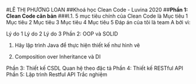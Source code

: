 #LÊ THỊ PHƯƠNG LOAN
##Khoá học Clean Code - Luvina 2020
##**Phần 1: Clean Code căn bản**
###I.1. 5 mục tiêu chính của Clean Code là
Mục tiêu 1
Mục tiêu 2
Mục tiêu 3
Mục tiêu 4
Mục tiêu 5
Đáp án của tôi là team A bởi vì:

Lý do 1
Lý do 2
Lý do 3
Phần 2: OOP và SOLID
1. Hãy lập trình Java để thực hiện thiết kế như hình vẽ


2. Composition over Inheritance và DI


Phần 3: Thiết kế CSDL Quan hệ theo đặc tả
Phần 4: Thiết kế RESTful API
Phần 5: Lập trình Restful API
Trắc nghiệm
